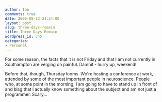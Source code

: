 ```yaml
---
author: Ian
comments: true
date: 2005-08-23 21:24:00
layout: post
slug: three-days-remain
title: Three Days Remain
wordpress_id: 345
categories:
- Personal
---
```


For some reason, the facts that it is not Friday and that I am not currently in Southampton are verging on painful.  Damnit - hurry up, weekend!  

Before that, though, Thursday looms.  We're hosting a conference at work, attended by some of the most important people in neuroscience.  People who, at some point in the morning, I am going to have to stand up in front of and blag that I actually know something about the subject and am not just a programmer.  Scary...  


